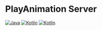 # PlayAnimation Server
[![Java](https://img.shields.io/badge/Java-21-FF7700.svg?logo=java)]()
[![Kotlin](https://img.shields.io/badge/Kotlin-2.0.0-186FCC.svg?logo=kotlin)]()
[![Kotlin](https://img.shields.io/badge/Minecraft-1.21-8cd465.svg?logo=minecraft)]()